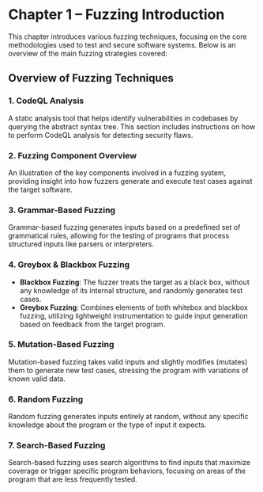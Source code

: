 # Chapter 1 – Fuzzing Introduction

This chapter introduces various fuzzing techniques, focusing on the core methodologies used to test and secure software systems. Below is an overview of the main fuzzing strategies covered:

## Overview of Fuzzing Techniques

### 1. CodeQL Analysis

A static analysis tool that helps identify vulnerabilities in codebases by querying the abstract syntax tree. This section includes instructions on how to perform CodeQL analysis for detecting security flaws.

### 2. Fuzzing Component Overview

An illustration of the key components involved in a fuzzing system, providing insight into how fuzzers generate and execute test cases against the target software.

### 3. Grammar-Based Fuzzing

Grammar-based fuzzing generates inputs based on a predefined set of grammatical rules, allowing for the testing of programs that process structured inputs like parsers or interpreters.

### 4. Greybox & Blackbox Fuzzing

* **Blackbox Fuzzing**: The fuzzer treats the target as a black box, without any knowledge of its internal structure, and randomly generates test cases.
* **Greybox Fuzzing**: Combines elements of both whitebox and blackbox fuzzing, utilizing lightweight instrumentation to guide input generation based on feedback from the target program.

### 5. Mutation-Based Fuzzing

Mutation-based fuzzing takes valid inputs and slightly modifies (mutates) them to generate new test cases, stressing the program with variations of known valid data.

### 6. Random Fuzzing

Random fuzzing generates inputs entirely at random, without any specific knowledge about the program or the type of input it expects.

### 7. Search-Based Fuzzing

Search-based fuzzing uses search algorithms to find inputs that maximize coverage or trigger specific program behaviors, focusing on areas of the program that are less frequently tested.
